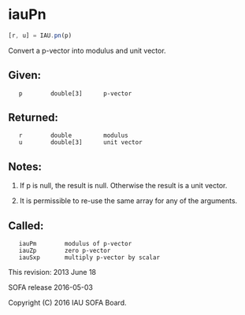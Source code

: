 # iauPn

```js
[r, u] = IAU.pn(p)
```

Convert a p-vector into modulus and unit vector.

## Given:
```
   p        double[3]      p-vector
```

## Returned:
```
   r        double         modulus
   u        double[3]      unit vector
```

## Notes:

1) If p is null, the result is null.  Otherwise the result is a unit
   vector.

2) It is permissible to re-use the same array for any of the
   arguments.

## Called:
```
   iauPm        modulus of p-vector
   iauZp        zero p-vector
   iauSxp       multiply p-vector by scalar
```

This revision:  2013 June 18

SOFA release 2016-05-03

Copyright (C) 2016 IAU SOFA Board.